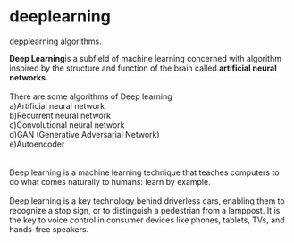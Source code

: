 # deeplearning
depplearning algorithms.
<p><b>Deep Learning</b>is a subfield of machine learning concerned with algorithm inspired by the structure and function of the brain called <b>artificial neural networks.</b>
  <br><br>
  There are some algorithms of Deep learning 
  <br>
  a)Artificial neural network<br>
  b)Recurrent neural network<br>
  c)Convolutional neural network<br>
  d)GAN (Generative Adversarial Network)<br>
  e)Autoencoder<br>
<br><br>
  Deep learning is a machine learning technique that teaches computers to do what comes naturally to humans: learn by example.<br><br> Deep learning is a key technology behind driverless cars, enabling them to recognize a stop sign, or to distinguish a pedestrian from a lamppost. It is the key to voice control in consumer devices like phones, tablets, TVs, and hands-free speakers.
  
